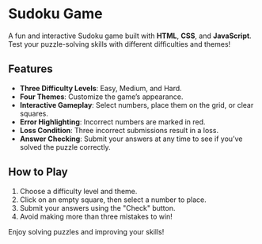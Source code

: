 # Sudoku Game  

A fun and interactive Sudoku game built with **HTML**, **CSS**, and **JavaScript**. Test your puzzle-solving skills with different difficulties and themes!  

## Features  
- **Three Difficulty Levels**: Easy, Medium, and Hard.  
- **Four Themes**: Customize the game’s appearance.  
- **Interactive Gameplay**: Select numbers, place them on the grid, or clear squares.  
- **Error Highlighting**: Incorrect numbers are marked in red.  
- **Loss Condition**: Three incorrect submissions result in a loss.  
- **Answer Checking**: Submit your answers at any time to see if you’ve solved the puzzle correctly.  

## How to Play  
1. Choose a difficulty level and theme.  
2. Click on an empty square, then select a number to place.  
3. Submit your answers using the "Check" button.  
4. Avoid making more than three mistakes to win!  

Enjoy solving puzzles and improving your skills!
